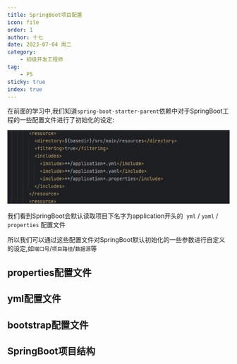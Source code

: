 ```yaml
---
title: SpringBoot项目配置
icon: file
order: 1
author: 十七
date: 2023-07-04 周二
category:
	- 初级开发工程师
tag:
	- P5
sticky: true
index: true
---
```


在前面的学习中,我们知道`spring-boot-starter-parent`依赖中对于SpringBoot工程的一些配置文件进行了初始化的设定:

![](assets/image-20230704141012629.png)

我们看到SpringBoot会默认读取项目下名字为application开头的  `yml` / `yaml` / `properties` 配置文件

所以我们可以通过这些配置文件对SpringBoot默认初始化的一些参数进行自定义的设定,如`端口号`/`项目路径`/`数据源`等

## properties配置文件





## yml配置文件

## bootstrap配置文件

## SpringBoot项目结构

